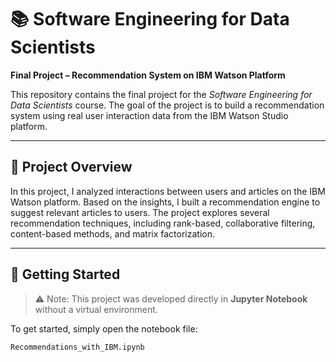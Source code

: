 # 📚 Software Engineering for Data Scientists  
**Final Project – Recommendation System on IBM Watson Platform**

This repository contains the final project for the *Software Engineering for Data Scientists* course. The goal of the project is to build a recommendation system using real user interaction data from the IBM Watson Studio platform.

---

## 🚀 Project Overview

In this project, I analyzed interactions between users and articles on the IBM Watson platform. Based on the insights, I built a recommendation engine to suggest relevant articles to users. The project explores several recommendation techniques, including rank-based, collaborative filtering, content-based methods, and matrix factorization.

---

## 📂 Getting Started

> ⚠️ Note: This project was developed directly in **Jupyter Notebook** without a virtual environment.

To get started, simply open the notebook file:  
```bash
Recommendations_with_IBM.ipynb